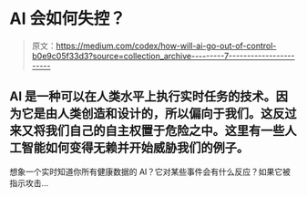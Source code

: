 # AI 会如何失控？

> 原文：<https://medium.com/codex/how-will-ai-go-out-of-control-b0e9c05f33d3?source=collection_archive---------7----------------------->

## AI 是一种可以在人类水平上执行实时任务的技术。因为它是由人类创造和设计的，所以偏向于我们。这反过来又将我们自己的自主权置于危险之中。这里有一些人工智能如何变得无赖并开始威胁我们的例子。

想象一个实时知道你所有健康数据的 AI？它对某些事件会有什么反应？如果它被指示攻击…